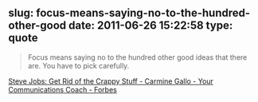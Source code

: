 slug: focus-means-saying-no-to-the-hundred-other-good
date: 2011-06-26 15:22:58
type: quote
---

> Focus means saying no to the hundred other good ideas that there are. You have to pick carefully.

[Steve Jobs: Get Rid of the Crappy Stuff - Carmine Gallo - Your Communications Coach - Forbes](http://blogs.forbes.com/carminegallo/2011/05/16/steve-jobs-get-rid-of-the-crappy-stuff/)
